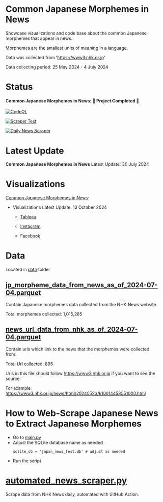 # Common Japanese Morphemes in News

Showcase visualizations and code base about the common Japanese morphemes that appear in news.

Morphemes are the smallest units of meaning in a language.

Data was collected from 'https://www3.nhk.or.jp'

Data collecting period: 25 May 2024 - 4 July 2024

# Status
#### Common Japanese Morphemes in News: 🎉 **Project Completed** 🎉

[![CodeQL](https://github.com/sakan811/Find-Common-Japanese-Words-From-News/actions/workflows/codeql.yml/badge.svg)](https://github.com/sakan811/Find-Common-Japanese-Words-From-News/actions/workflows/codeql.yml)    

[![Scraper Test](https://github.com/sakan811/Find-Common-Japanese-Words-From-News/actions/workflows/scraper-test.yml/badge.svg)](https://github.com/sakan811/Find-Common-Japanese-Words-From-News/actions/workflows/scraper-test.yml)  

[![Daily News Scraper](https://github.com/sakan811/Find-Common-Japanese-Words-From-News/actions/workflows/daily-news-scraper.yml/badge.svg)](https://github.com/sakan811/Find-Common-Japanese-Words-From-News/actions/workflows/daily-news-scraper.yml)

# Latest Update
**Common Japanese Morphemes in News** Latest Update: 30 July 2024

# Visualizations
[Common Japanese Morphemes in News](#common-japanese-morphemes-in-news):

* Visualizations Latest Update: 13 October 2024

  * [Tableau](https://public.tableau.com/views/jp-news/Top10Morphemes?:language=th-TH&:sid=&:redirect=auth&:display_count=n&:origin=viz_share_link)
  
  * [Instagram](https://www.instagram.com/p/DBEHq0OPOA-/?utm_source=ig_web_copy_link&igsh=MzRlODBiNWFlZA==)

  * [Facebook](https://www.facebook.com/share/p/H8ZACWLTbCZeY5ur/)
  
# Data
Located in [data](data) folder

## [jp_morpheme_data_from_news_as_of_2024-07-04.parquet](data%2Fjp_morpheme_data_from_news_as_of_2024-07-04.parquet)
Contain Japanese morphemes data collected from the NHK News website.

Total morphemes collected: 1,015,285 

## [news_url_data_from_nhk_as_of_2024-07-04.parquet](data%2Fnews_url_data_from_nhk_as_of_2024-07-04.parquet)
Contain urls which link to the news that the morphemes were collected from.

Total Url collected: 896

Urls in this file should follow https://www3.nhk.or.jp if you want to see the source.

For example: https://www3.nhk.or.jp/news/html/20240523/k10014458551000.html

# How to Web-Scrape Japanese News to Extract Japanese Morphemes 
- Go to [main.py](main.py)
- Adjust the SQLite database name as needed
    ```
    sqlite_db = 'japan_news_test.db' # adjust as needed
    ```
- Run the script

# [automated_news_scraper.py](automated_news_scraper.py)
Scrape data from NHK News daily, automated with GitHub Action.